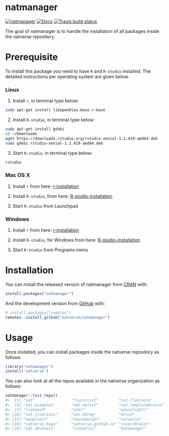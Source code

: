 
<!-- README.md is generated from README.Rmd. Please edit that file -->

# natmanager

<!-- badges: start -->

[![natmanager](https://img.shields.io/badge/natmanager-Part%20of%20the%20natverse-a241b6)](https://natverse.github.io)
[![Docs](https://img.shields.io/badge/docs-100%25-brightgreen.svg)](https://natverse.github.io/natmanager/reference/)
[![Travis build
status](https://travis-ci.org/natverse/natmanager.svg?branch=master)](https://travis-ci.org/natverse/natmanager)
<!-- badges: end -->

The goal of natmanager is to handle the installation of all packages
inside the natverse repository.

# Prerequisite

To install this package you need to have `R` and `R-studio` installed.
The detailed instructions per operating system are given below.

### Linux

1.  Install `r`, in terminal type below:

<!-- end list -->

``` bash
sudo apt-get install libopenblas-base r-base
```

2.  Install `R-studio`, in terminal type below:

<!-- end list -->

``` bash
sudo apt-get install gdebi
cd ~/Downloads
wget https://download1.rstudio.org/rstudio-xenial-1.1.419-amd64.deb
sudo gdebi rstudio-xenial-1.1.419-amd64.deb
```

3.  Start `R-studio`, in terminal type below:

<!-- end list -->

``` bash
rstudio
```

### Mac OS X

1.  Install `r` from here:
    [r-installation](http://cran.cnr.berkeley.edu/bin/macosx/)

2.  Install `R-studio`, from here:
    [R-studio-installation](https://rstudio.com/products/rstudio/download/#download)

3.  Start `R-studio` from Launchpad

### Windows

1.  Install `r` from here:
    [r-installation](http://cran.cnr.berkeley.edu/bin/windows/base/)

2.  Install `R-studio`, for Windows from here:
    [R-studio-installation](https://rstudio.com/products/rstudio/download/#download)

3.  Start `R-studio` from Programs menu

# Installation

You can install the released version of natmanager from
[CRAN](https://CRAN.R-project.org) with:

``` r
install.packages("natmanager")
```

And the development version from [GitHub](https://github.com/) with:

``` r
# install.packages("remotes")
remotes::install_github("natverse/natmanager")
```

# Usage

Once installed, you can install packages inside the natverse repository
as follows:

``` r
library('natmanager')
install('natverse')
```

You can also look at all the repos available in the natverse
organization as follows:

``` r
natmanager::list_repo()
#>  [1] "nat"                "flycircuit"         "nat.flybrains"     
#>  [4] "nat.examples"       "nat.nblast"         "nat.templatebrains"
#>  [7] "rcatmaid"           "elmr"               "mouselightr"       
#> [10] "nat.jrcbrains"      "nat.h5reg"          "drvid"             
#> [13] "neuprintr"          "neuromorphr"        "natverse"          
#> [16] "natverse_hugo"      "natverse.github.io" "insectbrainr"      
#> [19] "nat.devtools"       "fishatlas"          "natmanager"
```
